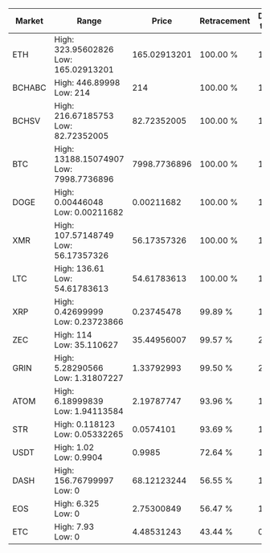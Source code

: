 | Market | Range | Price| Retracement | Doubles to 50% |
| --- | --- | --- | --- | --- |
| ETH | High: 323.95602826<br />Low: 165.02913201 | 165.02913201 | 100.00 % | 1.48 |
| BCHABC | High: 446.89998<br />Low: 214 | 214 | 100.00 % | 1.54 |
| BCHSV | High: 216.67185753<br />Low: 82.72352005 | 82.72352005 | 100.00 % | 1.81 |
| BTC | High: 13188.15074907<br />Low: 7998.7736896 | 7998.7736896 | 100.00 % | 1.32 |
| DOGE | High: 0.00446048<br />Low: 0.00211682 | 0.00211682 | 100.00 % | 1.55 |
| XMR | High: 107.57148749<br />Low: 56.17357326 | 56.17357326 | 100.00 % | 1.46 |
| LTC | High: 136.61<br />Low: 54.61783613 | 54.61783613 | 100.00 % | 1.75 |
| XRP | High: 0.42699999<br />Low: 0.23723866 | 0.23745478 | 99.89 % | 1.40 |
| ZEC | High: 114<br />Low: 35.110627 | 35.44956007 | 99.57 % | 2.10 |
| GRIN | High: 5.28290566<br />Low: 1.31807227 | 1.33792993 | 99.50 % | 2.47 |
| ATOM | High: 6.18999839<br />Low: 1.94113584 | 2.19787747 | 93.96 % | 1.85 |
| STR | High: 0.118123<br />Low: 0.05332265 | 0.0574101 | 93.69 % | 1.49 |
| USDT | High: 1.02<br />Low: 0.9904 | 0.9985 | 72.64 % | 1.01 |
| DASH | High: 156.76799997<br />Low: 0 | 68.12123244 | 56.55 % | 1.15 |
| EOS | High: 6.325<br />Low: 0 | 2.75300849 | 56.47 % | 1.15 |
| ETC | High: 7.93<br />Low: 0 | 4.48531243 | 43.44 % | 0.00 |
